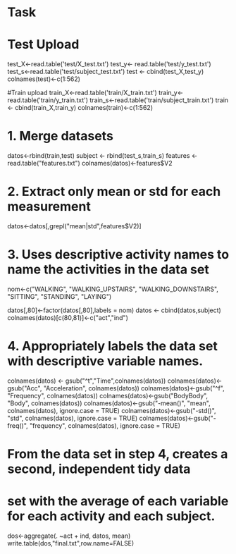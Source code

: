 # Task

# Test Upload
test_X<-read.table('test/X_test.txt')
test_y<- read.table('test/y_test.txt')
test_s<-read.table('test/subject_test.txt')
test <- cbind(test_X,test_y)
colnames(test)<-c(1:562)

#Train upload
train_X<-read.table('train/X_train.txt')
train_y<- read.table('train/y_train.txt')
train_s<-read.table('train/subject_train.txt')
train <- cbind(train_X,train_y)
colnames(train)<-c(1:562)

#  1. Merge datasets
datos<-rbind(train,test)
subject <- rbind(test_s,train_s)
features <- read.table("features.txt")
colnames(datos)<-features$V2

# 2. Extract only mean or std for each measurement
datos<-datos[,grepl("mean|std",features$V2)]

# 3. Uses descriptive activity names to name the activities in the data set
nom<-c("WALKING", "WALKING_UPSTAIRS", "WALKING_DOWNSTAIRS", "SITTING", "STANDING", "LAYING")

datos[,80]<-factor(datos[,80],labels = nom)
datos <- cbind(datos,subject)
colnames(datos)[c(80,81)]<-c("act","ind")

# 4. Appropriately labels the data set with descriptive variable names.
colnames(datos) <- gsub("^t","Time",colnames(datos))
colnames(datos)<-gsub("Acc", "Acceleration", colnames(datos))
colnames(datos)<-gsub("^f", "Frequency", colnames(datos))
colnames(datos)<-gsub("BodyBody", "Body", colnames(datos))
colnames(datos)<-gsub("-mean()", "mean", colnames(datos), ignore.case = TRUE)
colnames(datos)<-gsub("-std()", "std", colnames(datos), ignore.case = TRUE)
colnames(datos)<-gsub("-freq()", "frequency", colnames(datos), ignore.case = TRUE)


# From the data set in step 4, creates a second, independent tidy data 
# set with the average of each variable for each activity and each subject.
dos<-aggregate(. ~act + ind, datos, mean)  
write.table(dos,"final.txt",row.name=FALSE)
